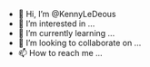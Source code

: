- 👋 Hi, I’m @KennyLeDeous
- 👀 I’m interested in ...
- 🌱 I’m currently learning ...
- 💞️ I’m looking to collaborate on ...
- 📫 How to reach me ...

<!---
KennyLeDeous/KennyLeDeous is a ✨ special ✨ repository because its `README.md` (this file) appears on your GitHub profile.
You can click the Preview link to take a look at your changes.
--->
